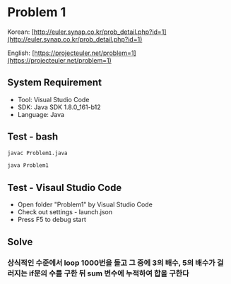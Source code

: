 # Problem 1

Korean: [http://euler.synap.co.kr/prob_detail.php?id=1](http://euler.synap.co.kr/prob_detail.php?id=1)

English: [https://projecteuler.net/problem=1](https://projecteuler.net/problem=1)

## System Requirement

- Tool: Visual Studio Code
- SDK: Java SDK 1.8.0_161-b12
- Language: Java

## Test - bash

```bash
javac Problem1.java
```

```bash
java Problem1
```

## Test - Visaul Studio Code

- Open folder "Problem1" by Visual Studio Code
- Check out settings - launch.json
- Press F5 to debug start

## Solve

### 상식적인 수준에서 loop 1000번을 돌고 그 중에 3의 배수, 5의 배수가 걸러지는 if문의 수를 구한 뒤 sum 변수에 누적하여 합을 구한다